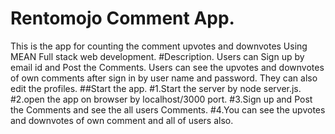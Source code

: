 # Rentomojo Comment App.
This is the app for counting the comment upvotes and downvotes Using MEAN Full stack web development.
#Description.
Users can Sign up by email id and Post the Comments.
Users can see the upvotes and downvotes of own comments after sign in by user name and password.
They can also edit the profiles.
##Start the app.
#1.Start the server by node server.js.
#2.open the app on browser by localhost/3000 port.
#3.Sign up and Post the Comments and see the all users Comments.
#4.You can see the upvotes and downvotes of own comment and all of users also. 





